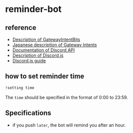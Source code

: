 # reminder-bot

## reference
- [Description of GatewayIntentBits](https://discord-api-types.dev/api/discord-api-types-v10/enum/GatewayIntentBits)
- [Japanese description of Gateway Intents](https://scrapbox.io/discordjs-japan/Gateway_Intents_%E3%81%AE%E5%88%A9%E7%94%A8%E3%81%AB%E9%96%A2%E3%81%99%E3%82%8B%E3%82%AC%E3%82%A4%E3%83%89)
- [Documentation of Discord API](https://discord.com/developers/docs/intro)
- [Description of Discord.js](https://discord.js.org/docs/packages/discord.js/14.18.0)
- [Discord.js guide](https://discordjs.guide/)


## how to set reminder time
```txt
!setting time
```
The `time` should be specified in the format of 0:00 to 23:59.

## Specifications
- if you push `later`, the bot will remind you after an hour.
